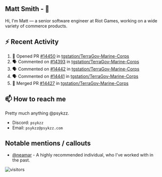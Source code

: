 <!--
[![PsyKzz's github stats](https://github-readme-stats.vercel.app/api?username=psykzz&show_icons=true)](https://github.com/anuraghazra/github-readme-stats)
-->

## Matt Smith - 👋
Hi, I'm Matt — a senior software engineer at Riot Games, working on a wide variety of commerce products.

## ⚡ Recent Activity

<!--START_SECTION:activity-->
1. 💪 Opened PR [#14450](https://github.com/tgstation/TerraGov-Marine-Corps/pull/14450) in [tgstation/TerraGov-Marine-Corps](https://github.com/tgstation/TerraGov-Marine-Corps)
2. 🗣 Commented on [#14393](https://github.com/tgstation/TerraGov-Marine-Corps/issues/14393) in [tgstation/TerraGov-Marine-Corps](https://github.com/tgstation/TerraGov-Marine-Corps)
3. 🗣 Commented on [#14442](https://github.com/tgstation/TerraGov-Marine-Corps/issues/14442) in [tgstation/TerraGov-Marine-Corps](https://github.com/tgstation/TerraGov-Marine-Corps)
4. 🗣 Commented on [#14441](https://github.com/tgstation/TerraGov-Marine-Corps/issues/14441) in [tgstation/TerraGov-Marine-Corps](https://github.com/tgstation/TerraGov-Marine-Corps)
5. 🎉 Merged PR [#14427](https://github.com/tgstation/TerraGov-Marine-Corps/pull/14427) in [tgstation/TerraGov-Marine-Corps](https://github.com/tgstation/TerraGov-Marine-Corps)
<!--END_SECTION:activity-->


## 📫 How to reach me

Pretty much anything @psykzz.

- Discord: `psykzz`
- Email: `psykzz@psykzz.com`


## Notable mentions / callouts

 - [@neamar](https://github.com/neamar) - A highly recommended individual, who I've worked with in the past.


![visitors](https://visitor-badge.glitch.me/badge?page_id=psykzz/psykzz)


